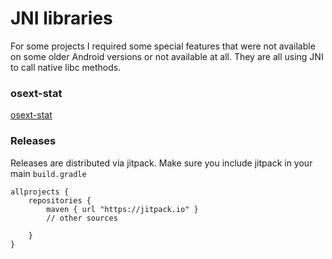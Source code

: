 # JNI libraries
For some projects I required some special features that were not available
on some older Android versions or not available at all. They are all
using JNI to call native libc methods.

### osext-stat
[osext-stat](osext-stat/README.md)

### Releases
Releases are distributed via jitpack. Make sure you include jitpack in
your main `build.gradle`
```
allprojects {
    repositories {
        maven { url "https://jitpack.io" }
        // other sources

    }
}
```
